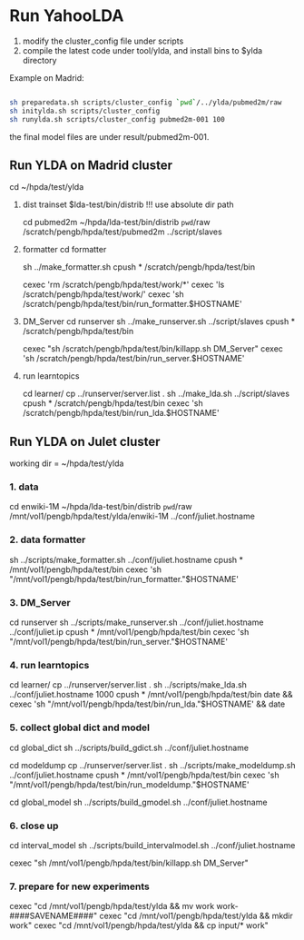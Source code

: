 Run YahooLDA
===========================


1. modify the cluster_config file under scripts
2. compile the latest code under tool/ylda, and install bins to $ylda directory

Example on Madrid:

```sh

sh preparedata.sh scripts/cluster_config `pwd`/../ylda/pubmed2m/raw
sh initylda.sh scripts/cluster_config
sh runylda.sh scripts/cluster_config pubmed2m-001 100

```

the final model files are under result/pubmed2m-001.


## Run YLDA on Madrid cluster

cd ~/hpda/test/ylda

1. dist trainset
    $lda-test/bin/distrib <srcdir> <destdir> <slaves>
    !!! use absolute dir path
    
    cd pubmed2m
    ~/hpda/lda-test/bin/distrib `pwd`/raw /scratch/pengb/hpda/test/pubmed2m ../script/slaves
    
2. formatter
    cd formatter
    
    sh ../make_formatter.sh
    cpush * /scratch/pengb/hpda/test/bin
    
    cexec 'rm /scratch/pengb/hpda/test/work/*'
    cexec 'ls /scratch/pengb/hpda/test/work/'
    cexec 'sh /scratch/pengb/hpda/test/bin/run_formatter.$HOSTNAME'

3. DM_Server
    cd runserver
    sh ../make_runserver.sh ../script/slaves
    cpush * /scratch/pengb/hpda/test/bin
    
    cexec "sh /scratch/pengb/hpda/test/bin/killapp.sh DM_Server"
    cexec 'sh /scratch/pengb/hpda/test/bin/run_server.$HOSTNAME'
    
4. run learntopics

    cd learner/
    cp ../runserver/server.list .
    sh ../make_lda.sh ../script/slaves
    cpush * /scratch/pengb/hpda/test/bin
    cexec 'sh /scratch/pengb/hpda/test/bin/run_lda.$HOSTNAME'


## Run YLDA on Julet cluster

working dir = ~/hpda/test/ylda

### 1. data

cd enwiki-1M
~/hpda/lda-test/bin/distrib `pwd`/raw /mnt/vol1/pengb/hpda/test/ylda/enwiki-1M ../conf/juliet.hostname

### 2. data formatter

sh ../scripts/make_formatter.sh ../conf/juliet.hostname
cpush * /mnt/vol1/pengb/hpda/test/bin
cexec 'sh  "/mnt/vol1/pengb/hpda/test/bin/run_formatter."$HOSTNAME'

### 3. DM_Server

cd runserver
sh ../scripts/make_runserver.sh ../conf/juliet.hostname ../conf/juliet.ip
cpush * /mnt/vol1/pengb/hpda/test/bin
cexec 'sh  "/mnt/vol1/pengb/hpda/test/bin/run_server."$HOSTNAME'

### 4. run learntopics

cd learner/
cp ../runserver/server.list .
sh ../scripts/make_lda.sh ../conf/juliet.hostname 1000
cpush * /mnt/vol1/pengb/hpda/test/bin
date && cexec 'sh  "/mnt/vol1/pengb/hpda/test/bin/run_lda."$HOSTNAME' && date

### 5. collect global dict and model
cd global_dict
sh ../scripts/build_gdict.sh ../conf/juliet.hostname

cd modeldump
cp ../runserver/server.list .
sh ../scripts/make_modeldump.sh ../conf/juliet.hostname
cpush * /mnt/vol1/pengb/hpda/test/bin
cexec 'sh  "/mnt/vol1/pengb/hpda/test/bin/run_modeldump."$HOSTNAME'

cd global_model
sh ../scripts/build_gmodel.sh ../conf/juliet.hostname

### 6. close up
cd interval_model
sh ../scripts/build_intervalmodel.sh ../conf/juliet.hostname

cexec "sh /mnt/vol1/pengb/hpda/test/bin/killapp.sh DM_Server"

### 7. prepare for new experiments
cexec "cd /mnt/vol1/pengb/hpda/test/ylda && mv work work-####SAVENAME####"
cexec "cd /mnt/vol1/pengb/hpda/test/ylda && mkdir work"
cexec "cd /mnt/vol1/pengb/hpda/test/ylda && cp input/* work"



